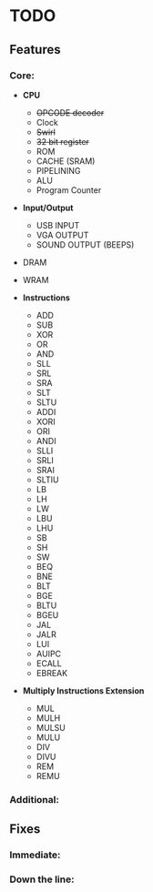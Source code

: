 # TODO

## Features

### Core:

* **CPU**
    * ~~OPCODE decoder~~
    * Clock
    * ~~Swirl~~
    * ~~32 bit register~~
    * ROM
    * CACHE (SRAM)
    * PIPELINING
    * ALU
    * Program Counter 
* **Input/Output**
    * USB INPUT
    * VGA OUTPUT
    * SOUND OUTPUT (BEEPS)
* DRAM
* WRAM


* **Instructions**
    * ADD
    * SUB
    * XOR
    * OR
    * AND
    * SLL
    * SRL
    * SRA
    * SLT
    * SLTU
    * ADDI
    * XORI
    * ORI
    * ANDI
    * SLLI
    * SRLI
    * SRAI
    * SLTIU
    * LB
    * LH
    * LW
    * LBU
    * LHU
    * SB
    * SH
    * SW 
    * BEQ
    * BNE
    * BLT
    * BGE
    * BLTU
    * BGEU
    * JAL
    * JALR
    * LUI
    * AUIPC
    * ECALL
    * EBREAK

* **Multiply Instructions Extension**
    * MUL
    * MULH
    * MULSU
    * MULU
    * DIV
    * DIVU
    * REM
    * REMU

### Additional:



## Fixes

### Immediate:



### Down the line: